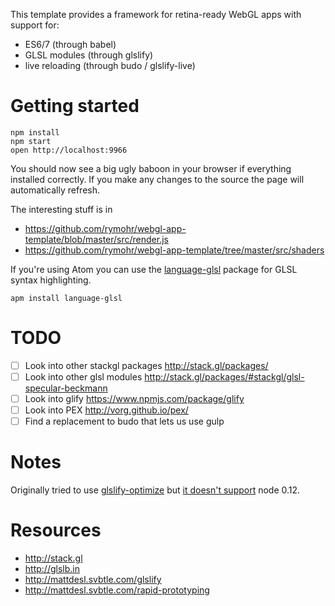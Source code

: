 This template provides a framework for retina-ready WebGL apps
with support for:

- ES6/7 (through babel)
- GLSL modules (through glslify)
- live reloading (through budo / glslify-live)

# Getting started

```
npm install
npm start
open http://localhost:9966
```

You should now see a big ugly baboon in your browser if everything installed
correctly. If you make any changes to the source the page will
automatically refresh.

The interesting stuff is in
- https://github.com/rymohr/webgl-app-template/blob/master/src/render.js
- https://github.com/rymohr/webgl-app-template/tree/master/src/shaders

If you're using Atom you can use the [language-glsl][1] package
for GLSL syntax highlighting.

```
apm install language-glsl
```

# TODO

- [ ] Look into other stackgl packages http://stack.gl/packages/
- [ ] Look into other glsl modules http://stack.gl/packages/#stackgl/glsl-specular-beckmann
- [ ] Look into glify https://www.npmjs.com/package/glify
- [ ] Look into PEX http://vorg.github.io/pex/
- [ ] Find a replacement to budo that lets us use gulp

# Notes

Originally tried to use [glslify-optimize][2] but [it doesn't support][3] node 0.12.

# Resources

- http://stack.gl
- http://glslb.in
- http://mattdesl.svbtle.com/glslify
- http://mattdesl.svbtle.com/rapid-prototyping


[1]: https://atom.io/packages/language-glsl
[2]: https://github.com/hughsk/glslify-optimize
[3]: https://github.com/hughsk/glslify-optimize/issues/2
